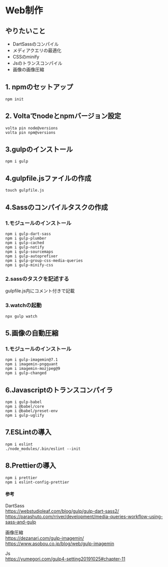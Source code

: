 # Web制作

## やりたいこと
- DartSassのコンパイル
- メディアクエリの最適化
- CSSのminify
- Jsのトランスコンパイル
- 画像の画像圧縮

## 1. npmのセットアップ
```commandline
npm init
```
## 2. Voltaでnodeとnpmバージョン設定
```commandline
volta pin node@versions
volta pin npm@versions
```
## 3.gulpのインストール
```commandline
npm i gulp
```
## 4.gulpfile.jsファイルの作成
```commandline
touch gulpfile.js
```
## 4.Sassのコンパイルタスクの作成
### 1.モジュールのインストール
```commandline
npm i gulp-dart-sass
npm i gulp-plumber
npm i gulp-cached
npm i gulp-notify
npm i gulp-sourcemaps
npm i gulp-autoprefixer
npm i gulp-group-css-media-queries
npm i gulp-minify-css
```
### 2.sassのタスクを記述する
gulpfile.js内にコメント付きで記載
### 3.watchの起動
```commandline
npx gulp watch
```
## 5.画像の自動圧縮
### 1.モジュールのインストール
```commandline
npm i gulp-imagemin@7.1
npm i imagemin-pngquant
npm i imagemin-mozjpeg@9
npm i gulp-changed
```

## 6.Javascriptのトランスコンパイラ
```commandline
npm i gulp-babel 
npm i @babel/core
npm i @babel/preset-env
npm i gulp-uglify
```
## 7.ESLintの導入
```commandline
npm i eslint
./node_modules/.bin/eslint --init
```
## 8.Prettierの導入
```commandline
npm i prettier 
npm i eslint-config-prettier
```
#### 参考
DartSass<br>
https://webstudioleaf.com/blog/gulp/gulp-dart-sass2/
https://parashuto.com/rriver/development/media-queries-workflow-using-sass-and-gulp

画像圧縮<br>
https://dezanari.com/gulp-imagemin/
https://www.asobou.co.jp/blog/web/gulp-imagemin

Js<br>
https://yumegori.com/gulp4-setting20191025#chapter-11